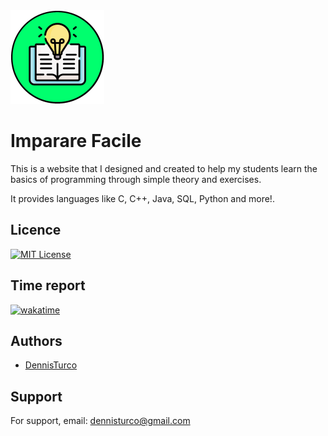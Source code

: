 <img src="images/logo/logo.png" alt="logo" width="150px" />

# Imparare Facile

This is a website that I designed and created to help my students learn the basics of programming through simple theory and exercises.

It provides languages like C, C++, Java, SQL, Python and more!.


## Licence

[![MIT License](https://img.shields.io/badge/License-MIT-green.svg)](https://choosealicense.com/licenses/mit/)

## Time report
[![wakatime](https://wakatime.com/badge/user/ce36d0fc-2f0b-4e85-b318-872804ab18b6/project/9e0d87de-d6ca-4f29-99eb-db6e5d1526f0.svg)](https://wakatime.com/badge/user/ce36d0fc-2f0b-4e85-b318-872804ab18b6/project/9e0d87de-d6ca-4f29-99eb-db6e5d1526f0)


## Authors

- [DennisTurco](https://www.github.com/DennisTurco)


## Support

For support, email: dennisturco@gmail.com

